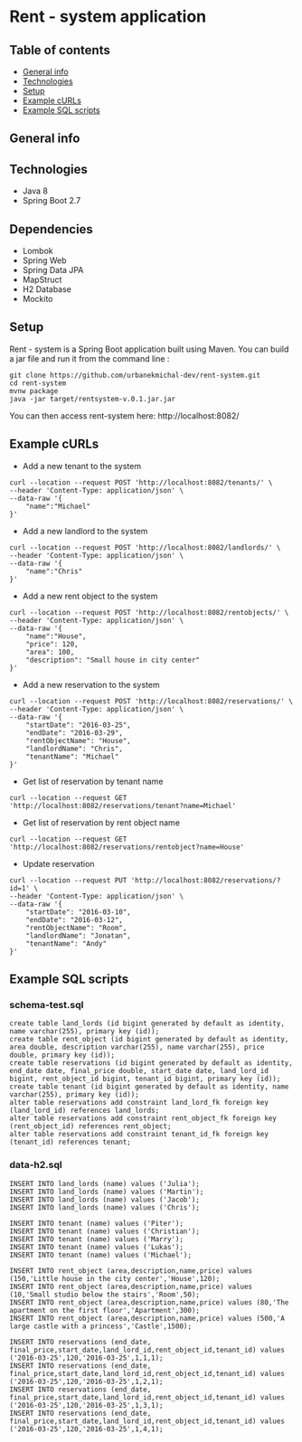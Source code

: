 # Rent - system application
## Table of contents
* [General info](#general-info)
* [Technologies](#technologies)
* [Setup](#setup)
* [Example cURLs](#example-cURLs)
* [Example SQL scripts](#example-SQL-scripts)
## General info
## Technologies
* Java 8 
* Spring Boot 2.7
## Dependencies
* Lombok
* Spring Web
* Spring Data JPA
* MapStruct
* H2 Database
* Mockito
## Setup
Rent - system is a Spring Boot application built using Maven. You can build a jar file and run it from the command line :
~~~
git clone https://github.com/urbanekmichal-dev/rent-system.git
cd rent-system
mvnw package
java -jar target/rentsystem-v.0.1.jar.jar
~~~
You can then access rent-system here: http://localhost:8082/
## Example cURLs 
* Add a new tenant to the system
~~~
curl --location --request POST 'http://localhost:8082/tenants/' \
--header 'Content-Type: application/json' \
--data-raw '{
    "name":"Michael"
}'
~~~
* Add a new landlord to the system
~~~
curl --location --request POST 'http://localhost:8082/landlords/' \
--header 'Content-Type: application/json' \
--data-raw '{
    "name":"Chris"
}'
~~~
* Add a new rent object to the system
~~~
curl --location --request POST 'http://localhost:8082/rentobjects/' \
--header 'Content-Type: application/json' \
--data-raw '{
    "name":"House",
    "price": 120,
    "area": 100,
    "description": "Small house in city center"
}'
~~~
* Add a new reservation to the system
~~~
curl --location --request POST 'http://localhost:8082/reservations/' \
--header 'Content-Type: application/json' \
--data-raw '{
    "startDate": "2016-03-25",
    "endDate": "2016-03-29",
    "rentObjectName": "House",
    "landlordName": "Chris",
    "tenantName": "Michael"
}'
~~~
* Get list of reservation by tenant name
~~~
curl --location --request GET 'http://localhost:8082/reservations/tenant?name=Michael'
~~~
* Get list of reservation by rent object name
~~~
curl --location --request GET 'http://localhost:8082/reservations/rentobject?name=House'
~~~
* Update reservation
~~~
curl --location --request PUT 'http://localhost:8082/reservations/?id=1' \
--header 'Content-Type: application/json' \
--data-raw '{
    "startDate": "2016-03-10",
    "endDate": "2016-03-12",
    "rentObjectName": "Room",
    "landlordName": "Jonatan",
    "tenantName": "Andy"
}'
~~~
## Example SQL scripts
### schema-test.sql
~~~
create table land_lords (id bigint generated by default as identity, name varchar(255), primary key (id));
create table rent_object (id bigint generated by default as identity, area double, description varchar(255), name varchar(255), price double, primary key (id));
create table reservations (id bigint generated by default as identity, end_date date, final_price double, start_date date, land_lord_id bigint, rent_object_id bigint, tenant_id bigint, primary key (id));
create table tenant (id bigint generated by default as identity, name varchar(255), primary key (id));
alter table reservations add constraint land_lord_fk foreign key (land_lord_id) references land_lords;
alter table reservations add constraint rent_object_fk foreign key (rent_object_id) references rent_object;
alter table reservations add constraint tenant_id_fk foreign key (tenant_id) references tenant;
~~~
### data-h2.sql
~~~
INSERT INTO land_lords (name) values ('Julia');
INSERT INTO land_lords (name) values ('Martin');
INSERT INTO land_lords (name) values ('Jacob');
INSERT INTO land_lords (name) values ('Chris');

INSERT INTO tenant (name) values ('Piter');
INSERT INTO tenant (name) values ('Christian');
INSERT INTO tenant (name) values ('Marry');
INSERT INTO tenant (name) values ('Lukas');
INSERT INTO tenant (name) values ('Michael');

INSERT INTO rent_object (area,description,name,price) values (150,'Little house in the city center','House',120);
INSERT INTO rent_object (area,description,name,price) values (10,'Small studio below the stairs','Room',50);
INSERT INTO rent_object (area,description,name,price) values (80,'The apartment on the first floor','Apartment',300);
INSERT INTO rent_object (area,description,name,price) values (500,'A large castle with a princess','Castle',1500);

INSERT INTO reservations (end_date, final_price,start_date,land_lord_id,rent_object_id,tenant_id) values ('2016-03-25',120,'2016-03-25',1,1,1);
INSERT INTO reservations (end_date, final_price,start_date,land_lord_id,rent_object_id,tenant_id) values ('2016-03-25',120,'2016-03-25',1,2,1);
INSERT INTO reservations (end_date, final_price,start_date,land_lord_id,rent_object_id,tenant_id) values ('2016-03-25',120,'2016-03-25',1,3,1);
INSERT INTO reservations (end_date, final_price,start_date,land_lord_id,rent_object_id,tenant_id) values ('2016-03-25',120,'2016-03-25',1,4,1);
~~~
